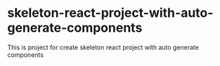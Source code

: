 # skeleton-react-project-with-auto-generate-components
This is project for create skeleton react project with auto generate components
